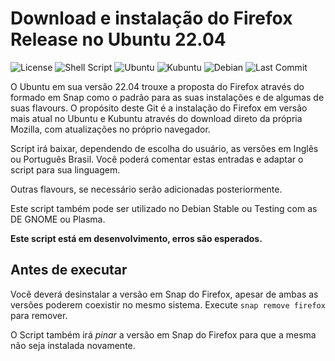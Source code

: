 # Download e instalação do Firefox Release no Ubuntu 22.04

![License](https://img.shields.io/badge/License-GPLv3-blue.svg?style=for-the-badge)
![Shell Script](https://img.shields.io/badge/Shell_Script-121011?style=for-the-badge&logo=gnu-bash&logoColor=white)
![Ubuntu](https://img.shields.io/badge/Ubuntu-E95420?style=for-the-badge&logo=ubuntu&logoColor=white) 
![Kubuntu](https://img.shields.io/badge/-KUbuntu-%230079C1?style=for-the-badge&logo=kubuntu&logoColor=white)
![Debian](https://img.shields.io/badge/Debian-A81D33?style=for-the-badge&logo=debian&logoColor=white)
![Last Commit](https://img.shields.io/github/last-commit/ciro-mota/padavan-collection?style=for-the-badge)

O Ubuntu em sua versão 22.04 trouxe a proposta do Firefox através do formado em Snap como o padrão para as suas instalações e de algumas de suas flavours. O propósito deste Git é a instalação do Firefox em versão mais atual no Ubuntu e Kubuntu através do download direto da própria Mozilla, com atualizações no próprio navegador.

Script irá baixar, dependendo de escolha do usuário, as versões em Inglês ou Português Brasil. Você poderá comentar estas entradas e adaptar o script para sua linguagem.

Outras flavours, se necessário serão adicionadas posteriormente.

Este script também pode ser utilizado no Debian Stable ou Testing com as DE GNOME ou Plasma.

**Este script está em desenvolvimento, erros são esperados.**

## Antes de executar

Você deverá desinstalar a versão em Snap do Firefox, apesar de ambas as versões poderem coexistir no mesmo sistema. Execute `snap remove firefox` para remover.

O Script também irá _pinar_ a versão em Snap do Firefox para que a mesma não seja instalada novamente.